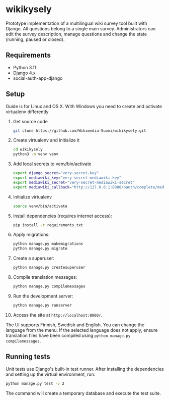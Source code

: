 # wikikysely

Prototype implementation of a multilingual wiki survey tool built with Django.
All questions belong to a single main survey. Administrators can edit the survey
description, manage questions and change the state (running, paused or closed).

## Requirements
- Python 3.11
- Django 4.x
- social-auth-app-django

## Setup
Guide is for Linux and OS X. With Windows you need to create and activate virtualenv differently

1. Get source code
   ```bash
   git clone https://github.com/Wikimedia-Suomi/wikikysely.git
   ```
2. Create virtualenv and initialize it
   ```bash
   cd wikikysely
   python3 -m venv venv
   ```
3. Add local secrets to venv/bin/activate
   ```bash
   export django_secret="very-secret-key"
   export mediawiki_key="very-secret-mediawiki-key"
   export mediawiki_secret="very-secret-mediawiki-secret"
   export mediawiki_callback="http://127.0.0.1:8080/oauth/complete/mediawiki/"
   ```
4. Initialize virtualenv 
   ```bash
   source venv/bin/activate
   ```
5. Install dependencies (requires internet access):
   ```bash
   pip install -r requirements.txt
   ```
6. Apply migrations:
   ```bash
   python manage.py makemigrations
   python manage.py migrate
   ```
7. Create a superuser:
   ```bash
   python manage.py createsuperuser
   ```
8. Compile translation messages:
   ```bash
   python manage.py compilemessages
   ```
9. Run the development server:
   ```bash
   python manage.py runserver
   ```
10. Access the site at `http://localhost:8000/`.

The UI supports Finnish, Swedish and English. You can change the language from the menu.
If the selected language does not apply, ensure translation files have been compiled using `python manage.py compilemessages`.

## Running tests

Unit tests use Django's built-in test runner. After installing the dependencies
and setting up the virtual environment, run:

```bash
python manage.py test -v 2
```

The command will create a temporary database and execute the test suite.
